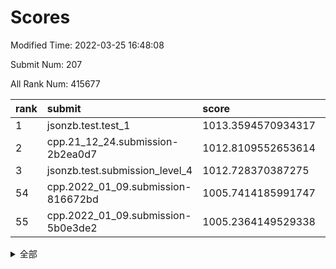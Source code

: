 # Scores

Modified Time: 2022-03-25 16:48:08

Submit Num: 207

All Rank Num: 415677

| rank |               submit               |       score        |       sigma        | pk_num |
| :--- | :--------------------------------- | :----------------- | :----------------- | :----- |
| 1    | jsonzb.test.test_1                 | 1013.3594570934317 | 0.8099127385543483 | 8032   |
| 2    | cpp.21_12_24.submission-2b2ea0d7   | 1012.8109552653614 | 0.7979729014303995 | 8032   |
| 3    | jsonzb.test.submission_level_4     | 1012.728370387275  | 0.791269583313515  | 8028   |
| 54   | cpp.2022_01_09.submission-816672bd | 1005.7414185991747 | 0.7214218019970787 | 8028   |
| 55   | cpp.2022_01_09.submission-5b0e3de2 | 1005.2364149529338 | 0.7152969861727954 | 8038   |


<details>
<summary>全部</summary>

| rank |                 submit                 |       score        |       sigma        | pk_num |
| :--- | :------------------------------------- | :----------------- | :----------------- | :----- |
| 1    | jsonzb.test.test_1                     | 1013.3594570934317 | 0.8099127385543483 | 8032   |
| 2    | cpp.21_12_24.submission-2b2ea0d7       | 1012.8109552653614 | 0.7979729014303995 | 8032   |
| 3    | jsonzb.test.submission_level_4         | 1012.728370387275  | 0.791269583313515  | 8028   |
| 4    | gobigger.level_3.submission_level_3_30 | 1012.4197791024684 | 0.7857076807819648 | 8027   |
| 5    | gobigger.level_3.submission_level_3_1  | 1011.8234785256141 | 0.7826914352175111 | 8035   |
| 6    | gobigger.level_3.submission_level_3_22 | 1011.3120074612908 | 0.7772246616153602 | 8032   |
| 7    | gobigger.level_3.submission_level_3_3  | 1011.201166772565  | 0.763545732023772  | 8027   |
| 8    | gobigger.level_3.submission_level_3_28 | 1010.891751620134  | 0.7870814399335492 | 8036   |
| 9    | gobigger.level_3.submission_level_3_25 | 1010.8369271846153 | 0.7912492066982063 | 8030   |
| 10   | gobigger.level_3.submission_level_3_43 | 1010.8009468885265 | 0.7840198476461225 | 8033   |
| 11   | gobigger.level_3.submission_level_3_16 | 1010.7123575716702 | 0.770701455953806  | 8029   |
| 12   | gobigger.level_3.submission_level_3_45 | 1010.6276795427063 | 0.7631410443828274 | 8032   |
| 13   | gobigger.level_3.submission_level_3_11 | 1010.5586659631872 | 0.7660657979340454 | 8031   |
| 14   | gobigger.level_3.submission_level_3_8  | 1010.5364530038081 | 0.7518927364458926 | 8036   |
| 15   | gobigger.level_3.submission_level_3_2  | 1010.4479647163064 | 0.7643481575070287 | 8037   |
| 16   | gobigger.level_3.submission_level_3_18 | 1010.4402610991872 | 0.797981518753775  | 8029   |
| 17   | gobigger.level_3.submission_level_3_47 | 1010.4325528636602 | 0.7770248820721068 | 8031   |
| 18   | gobigger.level_3.submission_level_3_6  | 1010.4247558872    | 0.7586207657263411 | 8031   |
| 19   | gobigger.level_3.submission_level_3_26 | 1010.3658572339365 | 0.7756109919277379 | 8033   |
| 20   | gobigger.level_3.submission_level_3_42 | 1010.3232262109129 | 0.7678570764978089 | 8035   |
| 21   | gobigger.level_3.submission_level_3_35 | 1010.2472086488706 | 0.7669248097783364 | 8033   |
| 22   | gobigger.level_3.submission_level_3_44 | 1010.2427123705282 | 0.7609307178833155 | 8035   |
| 23   | gobigger.level_3.submission_level_3_13 | 1010.2370503707238 | 0.7757686044584828 | 8033   |
| 24   | gobigger.level_3.submission_level_3_5  | 1010.1490385148117 | 0.7525045753388732 | 8036   |
| 25   | gobigger.level_3.submission_level_3_21 | 1010.0853629879267 | 0.758321413803915  | 8025   |
| 26   | gobigger.level_3.submission_level_3_41 | 1010.0636566885988 | 0.7644418908642516 | 8036   |
| 27   | gobigger.level_3.submission_level_3_27 | 1010.0425298380196 | 0.7551394402681421 | 8034   |
| 28   | gobigger.level_3.submission_level_3_32 | 1010.0221764857414 | 0.799773049939983  | 8037   |
| 29   | gobigger.level_3.submission_level_3_23 | 1009.9352798671044 | 0.7712739210658663 | 8033   |
| 30   | gobigger.level_3.submission_level_3_14 | 1009.8777717921588 | 0.7544059727775648 | 8032   |
| 31   | gobigger.level_3.submission_level_3_12 | 1009.8122763714182 | 0.7748891910097963 | 8033   |
| 32   | gobigger.level_3.submission_level_3_49 | 1009.738099848024  | 0.756924154871227  | 8030   |
| 33   | gobigger.level_3.submission_level_3_48 | 1009.6691956751522 | 0.742463489275731  | 8033   |
| 34   | gobigger.level_3.submission_level_3_39 | 1009.6544331132925 | 0.7480130154353447 | 8037   |
| 35   | gobigger.level_3.submission_level_3_34 | 1009.6508524072167 | 0.7558532492542668 | 8032   |
| 36   | gobigger.level_3.submission_level_3_10 | 1009.6206398377822 | 0.7532143544621315 | 8030   |
| 37   | gobigger.level_3.submission_level_3_17 | 1009.5853781885857 | 0.7352720253290544 | 8025   |
| 38   | gobigger.level_3.submission_level_3_40 | 1009.5809693694691 | 0.7576699155269453 | 8029   |
| 39   | gobigger.level_3.submission_level_3_33 | 1009.545278159562  | 0.7613431956999672 | 8035   |
| 40   | gobigger.level_3.submission_level_3_19 | 1009.5423437745034 | 0.7685673344861831 | 8037   |
| 41   | gobigger.level_3.submission_level_3_29 | 1009.366509583695  | 0.7600578670601075 | 8032   |
| 42   | gobigger.level_3.submission_level_3_24 | 1009.2710699474668 | 0.7492160097280874 | 8036   |
| 43   | gobigger.level_3.submission_level_3_7  | 1009.200520263445  | 0.7644211945147141 | 8031   |
| 44   | gobigger.level_3.submission_level_3_37 | 1009.1662789575959 | 0.7788926217103216 | 8033   |
| 45   | gobigger.level_3.submission_level_3_4  | 1009.0361124243723 | 0.7322911390676332 | 8034   |
| 46   | gobigger.level_3.submission_level_3_9  | 1008.9508767655311 | 0.7402979419516158 | 8027   |
| 47   | gobigger.level_3.submission_level_3_31 | 1008.9462630067583 | 0.7731335110736206 | 8030   |
| 48   | gobigger.level_3.submission_level_3_20 | 1008.8513474707107 | 0.7428378568381516 | 8033   |
| 49   | gobigger.level_3.submission_level_3_36 | 1008.6966566221865 | 0.7425902543289146 | 8033   |
| 50   | gobigger.level_3.submission_level_3_15 | 1008.5375703202675 | 0.7518929829853369 | 8030   |
| 51   | gobigger.level_3.submission_level_3_46 | 1008.418063418693  | 0.7524406534055956 | 8035   |
| 52   | gobigger.level_3.submission_level_3_0  | 1008.3471014855348 | 0.7468233376378532 | 8038   |
| 53   | gobigger.level_3.submission_level_3_38 | 1008.2278685057119 | 0.7418945755122345 | 8034   |
| 54   | cpp.2022_01_09.submission-816672bd     | 1005.7414185991747 | 0.7214218019970787 | 8028   |
| 55   | cpp.2022_01_09.submission-5b0e3de2     | 1005.2364149529338 | 0.7152969861727954 | 8038   |
| 56   | gobigger.level_1.submission_level_1_24 | 1004.8897984828313 | 0.7296684028742029 | 8034   |
| 57   | gobigger.level_1.submission_level_1_15 | 1004.700346900444  | 0.7245295589078691 | 8036   |
| 58   | gobigger.level_1.submission_level_1_0  | 1004.6046615535338 | 0.7201974738862947 | 8033   |
| 59   | gobigger.level_1.submission_level_1_17 | 1004.5593982519381 | 0.7152963732326646 | 8031   |
| 60   | gobigger.level_1.submission_level_1_13 | 1004.4994049981748 | 0.7074309263698461 | 8028   |
| 61   | gobigger.level_1.submission_level_1_6  | 1004.4523390852256 | 0.7157625583982195 | 8028   |
| 62   | gobigger.level_1.submission_level_1_36 | 1004.2331954117343 | 0.7246363478540145 | 8035   |
| 63   | gobigger.level_1.submission_level_1_12 | 1004.1269398455433 | 0.7251935881379327 | 8029   |
| 64   | gobigger.level_1.submission_level_1_14 | 1003.9586500420843 | 0.7177044002632388 | 8035   |
| 65   | gobigger.level_1.submission_level_1_34 | 1003.9442097599247 | 0.7089228361029515 | 8032   |
| 66   | gobigger.level_1.submission_level_1_22 | 1003.8516172322339 | 0.7094726804064913 | 8036   |
| 67   | gobigger.level_1.submission_level_1_7  | 1003.7972094430783 | 0.7152641232817896 | 8031   |
| 68   | gobigger.level_1.submission_level_1_16 | 1003.7538922119479 | 0.7136559584666828 | 8036   |
| 69   | gobigger.level_1.submission_level_1_19 | 1003.728628388508  | 0.7159449866759009 | 8036   |
| 70   | gobigger.level_1.submission_level_1_1  | 1003.6053437673597 | 0.7237396391610473 | 8037   |
| 71   | gobigger.level_1.submission_level_1_33 | 1003.5178431050749 | 0.7171597688421415 | 8031   |
| 72   | gobigger.level_1.submission_level_1_11 | 1003.4661656534199 | 0.7290229690744395 | 8031   |
| 73   | gobigger.level_1.submission_level_1_27 | 1003.4525863313129 | 0.720328181154035  | 8033   |
| 74   | gobigger.level_1.submission_level_1_47 | 1003.4446046864609 | 0.7208927238736441 | 8031   |
| 75   | gobigger.level_1.submission_level_1_2  | 1003.4293656637764 | 0.7158354104417229 | 8032   |
| 76   | gobigger.level_1.submission_level_1_38 | 1003.3618265833525 | 0.7160552028061197 | 8031   |
| 77   | gobigger.level_1.submission_level_1_37 | 1003.3398511777997 | 0.7056132472802386 | 8024   |
| 78   | gobigger.level_1.submission_level_1_42 | 1003.3233220764045 | 0.7251283762653066 | 8039   |
| 79   | gobigger.level_1.submission_level_1_18 | 1003.3144964531537 | 0.7260638546266284 | 8030   |
| 80   | gobigger.level_1.submission_level_1_21 | 1003.2936147116625 | 0.7115513500379412 | 8025   |
| 81   | gobigger.level_1.submission_level_1_10 | 1003.287272480702  | 0.7152160543408402 | 8029   |
| 82   | gobigger.level_1.submission_level_1_3  | 1003.272609329245  | 0.7136239386961363 | 8033   |
| 83   | gobigger.level_1.submission_level_1_45 | 1003.2663942865969 | 0.7056823957914015 | 8037   |
| 84   | gobigger.level_1.submission_level_1_4  | 1003.2267598217701 | 0.7252318823295351 | 8031   |
| 85   | gobigger.level_1.submission_level_1_5  | 1003.2111321773724 | 0.7117579776743632 | 8033   |
| 86   | gobigger.level_1.submission_level_1_9  | 1003.1420073628427 | 0.7116331132542439 | 8029   |
| 87   | gobigger.level_1.submission_level_1_48 | 1003.1362383431411 | 0.7120665868441198 | 8032   |
| 88   | gobigger.level_1.submission_level_1_49 | 1003.1089054330571 | 0.7206278382849286 | 8031   |
| 89   | gobigger.level_1.submission_level_1_28 | 1003.0755058124909 | 0.7233257005979445 | 8033   |
| 90   | gobigger.level_1.submission_level_1_31 | 1003.0741999164306 | 0.7057162053626346 | 8028   |
| 91   | gobigger.level_1.submission_level_1_41 | 1003.0668849151912 | 0.7264506403909592 | 8024   |
| 92   | gobigger.level_1.submission_level_1_29 | 1003.0396023460278 | 0.704563010520049  | 8033   |
| 93   | gobigger.level_1.submission_level_1_20 | 1002.9640507176117 | 0.7238840428019212 | 8032   |
| 94   | gobigger.level_1.submission_level_1_43 | 1002.9342364465743 | 0.7235643231460794 | 8028   |
| 95   | gobigger.level_1.submission_level_1_32 | 1002.8745246465772 | 0.718924557690026  | 8033   |
| 96   | gobigger.level_1.submission_level_1_46 | 1002.8474772842884 | 0.7140533946353781 | 8031   |
| 97   | gobigger.level_1.submission_level_1_23 | 1002.7520272946927 | 0.7225472083979083 | 8032   |
| 98   | gobigger.level_1.submission_level_1_39 | 1002.6434479487186 | 0.7112897374279498 | 8034   |
| 99   | gobigger.level_1.submission_level_1_30 | 1002.5915474807279 | 0.7267839040956419 | 8033   |
| 100  | gobigger.level_1.submission_level_1_26 | 1002.5033453022969 | 0.7126643277008899 | 8034   |
| 101  | gobigger.level_1.submission_level_1_25 | 1002.3219371968969 | 0.7138823068443624 | 8032   |
| 102  | gobigger.level_1.submission_level_1_8  | 1002.1993663109264 | 0.7104592887023407 | 8034   |
| 103  | gobigger.level_1.submission_level_1_44 | 1002.1878734342748 | 0.7199506658093119 | 8032   |
| 104  | gobigger.level_1.submission_level_1_35 | 1002.0579680064498 | 0.7124225984997526 | 8034   |
| 105  | gobigger.level_1.submission_level_1_40 | 1002.0420667302983 | 0.7188276167854152 | 8035   |
| 106  | gobigger.random.submission_random_29   | 997.4006958503509  | 0.7124114286974528 | 8032   |
| 107  | gobigger.random.submission_random_24   | 997.3029133572945  | 0.7029614527602914 | 8035   |
| 108  | gobigger.random.submission_random_14   | 996.939812025195   | 0.7068658909499073 | 8030   |
| 109  | gobigger.random.submission_random_35   | 996.8725709554544  | 0.7017360284798918 | 8032   |
| 110  | gobigger.random.submission_random_47   | 996.8121151117724  | 0.711920302453186  | 8027   |
| 111  | gobigger.random.submission_random_25   | 996.7025109127176  | 0.7108261055216231 | 8030   |
| 112  | gobigger.random.submission_random_41   | 996.6466774378982  | 0.7086206871249525 | 8031   |
| 113  | gobigger.random.submission_random_26   | 996.5971172735512  | 0.7101644910568452 | 8032   |
| 114  | gobigger.random.submission_random_2    | 996.515298332422   | 0.714936903878819  | 8034   |
| 115  | gobigger.random.submission_random_18   | 996.497277653606   | 0.7041077197824596 | 8035   |
| 116  | gobigger.random.submission_random_5    | 996.3744863584437  | 0.7084741540682404 | 8032   |
| 117  | gobigger.random.submission_random_38   | 996.3715951296273  | 0.706801310453039  | 8033   |
| 118  | gobigger.random.submission_random_43   | 996.3611206248848  | 0.709769325726254  | 8033   |
| 119  | gobigger.random.submission_random_12   | 996.3531568066763  | 0.7194725746465405 | 8031   |
| 120  | gobigger.random.submission_random_31   | 996.345526565886   | 0.7028562034650407 | 8037   |
| 121  | gobigger.random.submission_random_22   | 996.3402307197866  | 0.7014402983162766 | 8031   |
| 122  | gobigger.random.submission_random_16   | 996.2887712787184  | 0.7120097308571564 | 8036   |
| 123  | gobigger.random.submission_random_27   | 996.2633136931533  | 0.713359070081448  | 8035   |
| 124  | gobigger.random.submission_random_48   | 996.1930657087503  | 0.702154065232689  | 8031   |
| 125  | gobigger.random.submission_random_39   | 996.1832003706037  | 0.7194385209762062 | 8030   |
| 126  | gobigger.random.submission_random_30   | 996.1300756439687  | 0.7124528976245823 | 8028   |
| 127  | gobigger.random.submission_random_20   | 996.0717762029611  | 0.7092951569014668 | 8038   |
| 128  | gobigger.random.submission_random_45   | 996.06113322728    | 0.708335686028633  | 8029   |
| 129  | gobigger.random.submission_random_42   | 996.0008313630123  | 0.7048100960378076 | 8031   |
| 130  | gobigger.random.submission_random_37   | 995.9464905201696  | 0.6916108275962688 | 8033   |
| 131  | gobigger.random.submission_random_28   | 995.9330201761677  | 0.7137453768788742 | 8030   |
| 132  | gobigger.random.submission_random_15   | 995.9323374916958  | 0.7110084850415964 | 8029   |
| 133  | gobigger.random.submission_random_8    | 995.9323361670436  | 0.707510093465403  | 8031   |
| 134  | gobigger.random.submission_random_17   | 995.8558176180766  | 0.7129749309901658 | 8033   |
| 135  | gobigger.random.submission_random_11   | 995.8531147796583  | 0.7158034693860693 | 8034   |
| 136  | gobigger.random.submission_random_46   | 995.8336668671171  | 0.711779643215466  | 8027   |
| 137  | gobigger.random.submission_random_1    | 995.8298193754632  | 0.7198588469786819 | 8030   |
| 138  | gobigger.random.submission_random_7    | 995.7318155747483  | 0.7202370543987816 | 8035   |
| 139  | gobigger.random.submission_random_13   | 995.7186800930417  | 0.7095187977618187 | 8028   |
| 140  | gobigger.random.submission_random_3    | 995.7110074114696  | 0.7088346234776521 | 8031   |
| 141  | gobigger.random.submission_random_44   | 995.6714603185469  | 0.719222123731008  | 8035   |
| 142  | gobigger.random.submission_random_40   | 995.6185961443786  | 0.7086821368826095 | 8037   |
| 143  | gobigger.random.submission_random_33   | 995.616855070286   | 0.7126677300208952 | 8034   |
| 144  | gobigger.random.submission_random_4    | 995.6058526716421  | 0.7050210743343149 | 8031   |
| 145  | gobigger.random.submission_random_49   | 995.5013682008438  | 0.7053738407984791 | 8030   |
| 146  | gobigger.random.submission_random_10   | 995.4771085029064  | 0.7134765960951679 | 8032   |
| 147  | gobigger.random.submission_random_19   | 995.3602432897926  | 0.7068900099156705 | 8033   |
| 148  | gobigger.random.submission_random_21   | 995.2883272908593  | 0.7129273450793217 | 8037   |
| 149  | gobigger.random.submission_random_9    | 995.2773299201275  | 0.7069377780548821 | 8030   |
| 150  | gobigger.random.submission_random_23   | 994.8719053509016  | 0.724303533360296  | 8031   |
| 151  | gobigger.random.submission_random_36   | 994.8638991295895  | 0.7182559970626592 | 8033   |
| 152  | gobigger.random.submission_random_0    | 994.7475109072815  | 0.7142422254953489 | 8030   |
| 153  | gobigger.level_2.submission_level_2_32 | 994.6144309954286  | 0.72769735142285   | 8033   |
| 154  | gobigger.random.submission_random_32   | 994.5457535711347  | 0.7236983945000393 | 8029   |
| 155  | gobigger.random.submission_random_6    | 994.4401956298992  | 0.716851901211178  | 8032   |
| 156  | gobigger.level_2.submission_level_2_42 | 994.1484030616548  | 0.7397070866266001 | 8026   |
| 157  | gobigger.level_2.submission_level_2_26 | 994.0674779512071  | 0.7264301229674325 | 8034   |
| 158  | gobigger.random.submission_random_34   | 993.8389725776393  | 0.7187989353630551 | 8037   |
| 159  | gobigger.level_2.submission_level_2_21 | 993.8065129322748  | 0.7301919715958726 | 8037   |
| 160  | gobigger.level_2.submission_level_2_38 | 993.6563813746496  | 0.7414619271712171 | 8031   |
| 161  | gobigger.level_2.submission_level_2_4  | 993.2190750295143  | 0.7340136063068171 | 8037   |
| 162  | gobigger.level_2.submission_level_2_48 | 993.1742444773382  | 0.7477455978688621 | 8033   |
| 163  | gobigger.level_2.submission_level_2_39 | 992.9832480514834  | 0.7333048401720951 | 8033   |
| 164  | gobigger.level_2.submission_level_2_31 | 992.937865531207   | 0.7515669281757171 | 8033   |
| 165  | gobigger.level_2.submission_level_2_45 | 992.8972120836019  | 0.7266653834140124 | 8032   |
| 166  | gobigger.level_2.submission_level_2_3  | 992.7637950451351  | 0.738193844127226  | 8029   |
| 167  | gobigger.level_2.submission_level_2_6  | 992.7275516112817  | 0.7368810837608658 | 8033   |
| 168  | gobigger.level_2.submission_level_2_46 | 992.5659323646429  | 0.7448297533247842 | 8036   |
| 169  | gobigger.level_2.submission_level_2_37 | 992.560240025715   | 0.7299184776324574 | 8034   |
| 170  | gobigger.level_2.submission_level_2_19 | 992.4753537681173  | 0.7320095120274849 | 8031   |
| 171  | gobigger.level_2.submission_level_2_0  | 992.3867995778654  | 0.7428205694246306 | 8033   |
| 172  | gobigger.level_2.submission_level_2_16 | 992.3462453140583  | 0.7396346577943181 | 8036   |
| 173  | gobigger.level_2.submission_level_2_15 | 992.3418042601694  | 0.7442442016483461 | 8033   |
| 174  | gobigger.level_2.submission_level_2_18 | 992.3259000116105  | 0.7415139359862644 | 8028   |
| 175  | gobigger.level_2.submission_level_2_24 | 992.2926807023254  | 0.7471399937636072 | 8035   |
| 176  | gobigger.level_2.submission_level_2_27 | 992.2188175248639  | 0.734570890549847  | 8033   |
| 177  | gobigger.level_2.submission_level_2_10 | 992.2156238977784  | 0.7502504050582627 | 8034   |
| 178  | gobigger.level_2.submission_level_2_2  | 992.210621680974   | 0.7375969272576928 | 8026   |
| 179  | gobigger.level_2.submission_level_2_11 | 992.2062844505082  | 0.7407201147739529 | 8034   |
| 180  | gobigger.level_2.submission_level_2_20 | 992.0928427024566  | 0.7404523287783861 | 8038   |
| 181  | gobigger.level_2.submission_level_2_23 | 992.0724431042648  | 0.74531179340098   | 8033   |
| 182  | gobigger.level_2.submission_level_2_1  | 991.9782396248363  | 0.7502172620556027 | 8030   |
| 183  | gobigger.level_2.submission_level_2_33 | 991.9329738871971  | 0.759599538661562  | 8033   |
| 184  | gobigger.level_2.submission_level_2_40 | 991.904629745026   | 0.7669505255444259 | 8036   |
| 185  | gobigger.level_2.submission_level_2_8  | 991.8954146158859  | 0.7428957004129051 | 8037   |
| 186  | gobigger.level_2.submission_level_2_5  | 991.8805274875238  | 0.737301656685433  | 8037   |
| 187  | gobigger.level_2.submission_level_2_44 | 991.8788654301725  | 0.7548761811037811 | 8034   |
| 188  | gobigger.level_2.submission_level_2_14 | 991.8637306858867  | 0.7503113823705736 | 8036   |
| 189  | gobigger.level_2.submission_level_2_36 | 991.8136645212095  | 0.7429583008851033 | 8029   |
| 190  | gobigger.level_2.submission_level_2_29 | 991.7682330685896  | 0.757642327744953  | 8033   |
| 191  | gobigger.level_2.submission_level_2_13 | 991.6369498920883  | 0.7628679522342997 | 8031   |
| 192  | gobigger.level_2.submission_level_2_47 | 991.5854627798055  | 0.7414652358736128 | 8028   |
| 193  | gobigger.level_2.submission_level_2_22 | 991.5508923135438  | 0.7512226559899149 | 8038   |
| 194  | gobigger.level_2.submission_level_2_41 | 991.4882979791149  | 0.764569067130283  | 8032   |
| 195  | gobigger.level_2.submission_level_2_7  | 991.4614596790127  | 0.7536583263312817 | 8033   |
| 196  | gobigger.level_2.submission_level_2_49 | 991.4515011919317  | 0.7581816730912533 | 8035   |
| 197  | gobigger.level_2.submission_level_2_12 | 991.4446037712345  | 0.7480924167508857 | 8035   |
| 198  | gobigger.level_2.submission_level_2_43 | 991.4301511182109  | 0.7625347665633723 | 8027   |
| 199  | gobigger.level_2.submission_level_2_28 | 991.406284165081   | 0.7440906726166338 | 8029   |
| 200  | gobigger.level_2.submission_level_2_9  | 991.0652081723292  | 0.7451596720797997 | 8040   |
| 201  | gobigger.level_2.submission_level_2_17 | 991.0481306767184  | 0.7492345413924443 | 8035   |
| 202  | gobigger.level_2.submission_level_2_34 | 990.9927360685007  | 0.732879796620516  | 8035   |
| 203  | gobigger.level_2.submission_level_2_35 | 990.9294744064263  | 0.7623232685592993 | 8032   |
| 204  | gobigger.level_2.submission_level_2_30 | 990.7741229667685  | 0.7571767081515035 | 8033   |
| 205  | gobigger.level_2.submission_level_2_25 | 989.8315091221853  | 0.7670187218302958 | 8034   |
| 206  | gobigger.none.submission_none_0        | 978.6663648829999  | 1.2098793174346836 | 8034   |
| 207  | gobigger.none.submission_none_1        | 975.7510023037407  | 1.431562530275587  | 8031   |

</details>